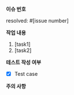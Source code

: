 **이슈 번호**

resolved: #[issue number]

**작업 내용**

1. [task1]
2. [task2]

**테스트 작성 여부**

- [X] Test case

**주의 사항**